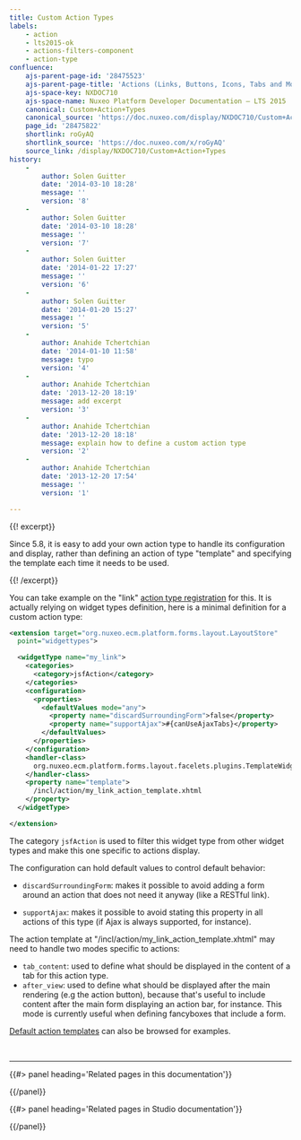 ```yaml
---
title: Custom Action Types
labels:
    - action
    - lts2015-ok
    - actions-filters-component
    - action-type
confluence:
    ajs-parent-page-id: '28475523'
    ajs-parent-page-title: 'Actions (Links, Buttons, Icons, Tabs and More)'
    ajs-space-key: NXDOC710
    ajs-space-name: Nuxeo Platform Developer Documentation — LTS 2015
    canonical: Custom+Action+Types
    canonical_source: 'https://doc.nuxeo.com/display/NXDOC710/Custom+Action+Types'
    page_id: '28475822'
    shortlink: roGyAQ
    shortlink_source: 'https://doc.nuxeo.com/x/roGyAQ'
    source_link: /display/NXDOC710/Custom+Action+Types
history:
    - 
        author: Solen Guitter
        date: '2014-03-10 18:28'
        message: ''
        version: '8'
    - 
        author: Solen Guitter
        date: '2014-03-10 18:28'
        message: ''
        version: '7'
    - 
        author: Solen Guitter
        date: '2014-01-22 17:27'
        message: ''
        version: '6'
    - 
        author: Solen Guitter
        date: '2014-01-20 15:27'
        message: ''
        version: '5'
    - 
        author: Anahide Tchertchian
        date: '2014-01-10 11:58'
        message: typo
        version: '4'
    - 
        author: Anahide Tchertchian
        date: '2013-12-20 18:19'
        message: add excerpt
        version: '3'
    - 
        author: Anahide Tchertchian
        date: '2013-12-20 18:18'
        message: explain how to define a custom action type
        version: '2'
    - 
        author: Anahide Tchertchian
        date: '2013-12-20 17:54'
        message: ''
        version: '1'

---
```

{{! excerpt}}

Since 5.8, it is easy to add your own action type to handle its configuration and display, rather than defining an action of type "template" and specifying the template each time it needs to be used.

{{! /excerpt}}

You can take example on the "link" [action type registration](https://github.com/nuxeo/nuxeo-jsf/blob/release-7.10/nuxeo-platform-actions-jsf/src/main/resources/OSGI-INF/action-widgettypes-contrib.xml) for this. It is actually relying on widget types definition, here is a minimal definition for a custom action type:

```xml
<extension target="org.nuxeo.ecm.platform.forms.layout.LayoutStore"
  point="widgettypes">

  <widgetType name="my_link">
    <categories>
      <category>jsfAction</category>
    </categories>
    <configuration>
      <properties>
        <defaultValues mode="any">
          <property name="discardSurroundingForm">false</property>
          <property name="supportAjax">#{canUseAjaxTabs}</property>
        </defaultValues>
      </properties>
    </configuration>
    <handler-class>
      org.nuxeo.ecm.platform.forms.layout.facelets.plugins.TemplateWidgetTypeHandler
    </handler-class>
    <property name="template">
      /incl/action/my_link_action_template.xhtml
    </property>
  </widgetType>

</extension>
```

The category `jsfAction` is used to filter this widget type from other widget types and make this one specific to actions display.

The configuration can hold default values to control default behavior:

*   `discardSurroundingForm`: makes it possible to avoid adding a form around an action that does not need it anyway (like a RESTful link).

*   `supportAjax`: makes it possible to avoid stating this property in all actions of this type (if Ajax is always supported, for instance).

The action template at "/incl/action/my_link_action_template.xhtml" may need to handle two modes specific to actions:

*   `tab_content`: used to define what should be displayed in the content of a tab for this action type.
*   `after_view`: used to define what should be displayed after the main rendering (e.g the action button), because that's useful to include content after the main form displaying an action bar, for instance. This mode is currently useful when defining fancyboxes that include a form.

[Default action templates](https://github.com/nuxeo/nuxeo-jsf/tree/release-7.10/nuxeo-platform-actions-jsf/src/main/resources/web/nuxeo.war/incl/action) can also be browsed for examples.

&nbsp;

* * *

<div class="row" data-equalizer data-equalize-on="medium"><div class="column medium-6">{{#> panel heading='Related pages in this documentation'}}

{{/panel}}</div><div class="column medium-6">{{#> panel heading='Related pages in Studio documentation'}}

{{/panel}}</div></div>